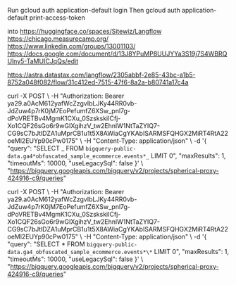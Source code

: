 Run gcloud auth application-default login
Then gcloud auth application-default print-access-token

into
https://huggingface.co/spaces/Sitewiz/Langflow
https://chicago.measurecamp.org/
https://www.linkedin.com/groups/13001103/
https://docs.google.com/document/d/13J8YPuMP8UUJYYa3S19j7S4WBRQUlny5-TaMUICJqQs/edit

https://astra.datastax.com/langflow/2305abbf-2e85-43bc-a1b5-8752a048f082/flow/31c412ed-7515-47f6-8a2a-b80741a17c4a

curl -X POST \ -H "Authorization: Bearer ya29.a0AcM612yafWcZzgvIbLJKy44RR0vb-JdZuw4p7rK0jM7EoPefumfZ6XSw_pnl7g-dPoVRETBv4MgmK1CXu_0SzskskiICfj-Xo1CQF26sGo6r9wGIXgihzV_tw2EhnlW1NtTaZYIQ7-CG9sC7bJtlDZA1uMprCB1u1t5X8AWiaCgYKAbISARMSFQHGX2MiRT4RtA22oeMl2EUYp90cPw0175" \ -H "Content-Type: application/json" \ -d '{ "query": "SELECT _ FROM `bigquery-public-data.ga4*obfuscated_sample_ecommerce.events*_` LIMIT 0", "maxResults": 1, "timeoutMs": 10000, "useLegacySql": false }' \ "https://bigquery.googleapis.com/bigquery/v2/projects/spherical-proxy-424916-c9/queries"

curl -X POST \ -H "Authorization: Bearer ya29.a0AcM612yafWcZzgvIbLJKy44RR0vb-JdZuw4p7rK0jM7EoPefumfZ6XSw_pnl7g-dPoVRETBv4MgmK1CXu_0SzskskiICfj-Xo1CQF26sGo6r9wGIXgihzV_tw2EhnlW1NtTaZYIQ7-CG9sC7bJtlDZA1uMprCB1u1t5X8AWiaCgYKAbISARMSFQHGX2MiRT4RtA22oeMl2EUYp90cPw0175" \ -H "Content-Type: application/json" \ -d '{ "query": "SELECT \* FROM `bigquery-public-data.ga4_obfuscated_sample_ecommerce.events*\*` LIMIT 0", "maxResults": 1, "timeoutMs": 10000, "useLegacySql": false }' \ "https://bigquery.googleapis.com/bigquery/v2/projects/spherical-proxy-424916-c9/queries"
